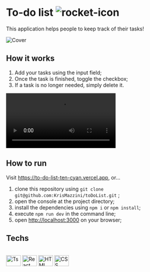 # To-do list <img alt="rocket-icon" src="https://res.cloudinary.com/dracqpyf4/image/upload/v1665536864/Projects/To%20Do%20List/rocket-logo_coxaub.svg" />

This application helps people to keep track of their tasks!

![Cover](https://res.cloudinary.com/dracqpyf4/image/upload/v1665536779/Projects/To%20Do%20List/Cover_h9cacd.png)

## How it works

1. Add your tasks using the input field;
2. Once the task is finished, toggle the checkbox;
3. If a task is no longer needed, simply delete it.

![How it works](https://res.cloudinary.com/dracqpyf4/video/upload/v1665536780/Projects/To%20Do%20List/How_it_Works_fchkgh.mov)

## How to run

Visit https://to-do-list-ten-cyan.vercel.app, or...

1. clone this repository using ```git clone git@github.com:KrisMazzini/toDoList.git``` ;
2. open the console at the project directory;
3. install the dependencies using ```npm i``` or ```npm install```;
4. execute ```npm run dev``` in the command line;
5. open <http://localhost:3000> on your browser;

## Techs

<div style="display: inline_block"><br>
  <img align="center" alt="Ts" height="30" width="40" src="https://cdn.jsdelivr.net/gh/devicons/devicon/icons/typescript/typescript-original.svg" />
  <img align="center" alt="React" height="30" width="40" src="https://cdn.jsdelivr.net/gh/devicons/devicon/icons/react/react-original.svg" />
  <img align="center" alt="HTML" height="30" width="40" src="https://cdn.jsdelivr.net/gh/devicons/devicon/icons/html5/html5-original.svg" />
  <img align="center" alt="CSS" height="30" width="40" src="https://cdn.jsdelivr.net/gh/devicons/devicon/icons/css3/css3-original.svg">
</div>